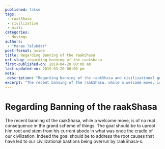 ```yaml
---
published: false
tags:
 - raakShasa
 - civilization
 - niiti
categories:
 - Musings
authors:
 - "Manas Talukdar"
post-format: aside
title: Regarding Banning of the raakShasa
url-slug: regarding-banning-of-the-raakshasa
first-published-on: 2019-04-20 00:00 am
last-updated-on: 2019-03-20 00:00 pm
meta:
 description: "Regarding banning of the raakShasa and civilizational goals."
excerpt: "The recent banning of the raakShasa, while a welcome move, is of no real consequence in the grand scheme of things."
---
```


# Regarding Banning of the raakShasa

The recent banning of the raakShasa, while a welcome move, is of no real consequence in the grand scheme of things. The goal should be to uproot him root and stem from his current abode in what was once the cradle of our civilization. Indeed the goal should be to address the root causes that have led to our civilizational bastions being overrun by raakShasa-s.
